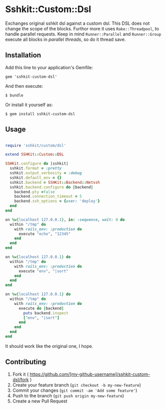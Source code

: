 # Sshkit::Custom::Dsl

Exchanges original sshkit dsl against a custom dsl. This DSL does not change the scope of the blocks.
Furthor more it uses `Rake::Threadpool`, to handle parallel requests. Keep in mind `Runner::Parallel` 
 and `Runner::Group` execute all blocks in *parallel threads*, so do it thread save.

## Installation

Add this line to your application's Gemfile:

    gem 'sshkit-custom-dsl'

And then execute:

    $ bundle

Or install it yourself as:

    $ gem install sshkit-custom-dsl

## Usage

```ruby

require 'sshkit/custom/dsl'

extend SSHKit::Custom::DSL

SSHKit.configure do |sshkit|
  sshkit.format = :pretty
  sshkit.output_verbosity = :debug
  sshkit.default_env = {}
  sshkit.backend = SSHKit::Backend::Netssh
  sshkit.backend.configure do |backend|
    backend.pty =false
    backend.connection_timeout = 5
    backend.ssh_options = {user: 'deploy'}
  end
end

on %w{localhost 127.0.0.1}, in: :sequence, wait: 0 do
  within "/tmp" do
    with rails_env: :production do
      execute "echo", "12345"
    end
  end
end

on %w{localhost 127.0.0.1} do
  within "/tmp" do
    with rails_env: :production do
      execute "env", "|sort"
    end
  end
end

on %w{localhost 127.0.0.1} do
  within "/tmp" do
    with rails_env: :production do
      execute do |backend|
        puts backend.inspect
        ["env", "|sort"]
      end
    end
  end
end

```

It should work like the original one, I hope.

## Contributing

1. Fork it ( https://github.com/[my-github-username]/sshkit-custom-dsl/fork )
2. Create your feature branch (`git checkout -b my-new-feature`)
3. Commit your changes (`git commit -am 'Add some feature'`)
4. Push to the branch (`git push origin my-new-feature`)
5. Create a new Pull Request
